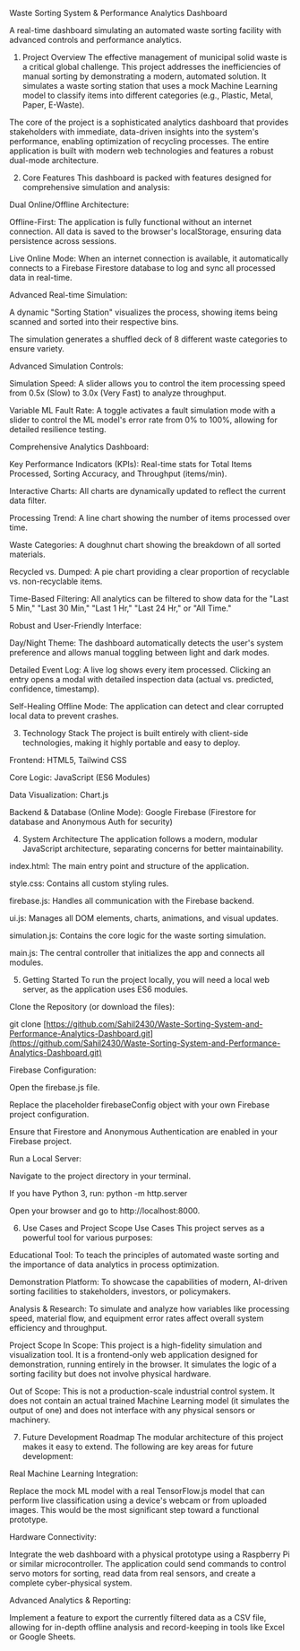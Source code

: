 Waste Sorting System & Performance Analytics Dashboard

A real-time dashboard simulating an automated waste sorting facility with advanced controls and performance analytics.

1. Project Overview
The effective management of municipal solid waste is a critical global challenge. This project addresses the inefficiencies of manual sorting by demonstrating a modern, automated solution. It simulates a waste sorting station that uses a mock Machine Learning model to classify items into different categories (e.g., Plastic, Metal, Paper, E-Waste).

The core of the project is a sophisticated analytics dashboard that provides stakeholders with immediate, data-driven insights into the system's performance, enabling optimization of recycling processes. The entire application is built with modern web technologies and features a robust dual-mode architecture.

2. Core Features
This dashboard is packed with features designed for comprehensive simulation and analysis:

Dual Online/Offline Architecture:

Offline-First: The application is fully functional without an internet connection. All data is saved to the browser's localStorage, ensuring data persistence across sessions.

Live Online Mode: When an internet connection is available, it automatically connects to a Firebase Firestore database to log and sync all processed data in real-time.

Advanced Real-time Simulation:

A dynamic "Sorting Station" visualizes the process, showing items being scanned and sorted into their respective bins.

The simulation generates a shuffled deck of 8 different waste categories to ensure variety.

Advanced Simulation Controls:

Simulation Speed: A slider allows you to control the item processing speed from 0.5x (Slow) to 3.0x (Very Fast) to analyze throughput.

Variable ML Fault Rate: A toggle activates a fault simulation mode with a slider to control the ML model's error rate from 0% to 100%, allowing for detailed resilience testing.

Comprehensive Analytics Dashboard:

Key Performance Indicators (KPIs): Real-time stats for Total Items Processed, Sorting Accuracy, and Throughput (items/min).

Interactive Charts: All charts are dynamically updated to reflect the current data filter.

Processing Trend: A line chart showing the number of items processed over time.

Waste Categories: A doughnut chart showing the breakdown of all sorted materials.

Recycled vs. Dumped: A pie chart providing a clear proportion of recyclable vs. non-recyclable items.

Time-Based Filtering: All analytics can be filtered to show data for the "Last 5 Min," "Last 30 Min," "Last 1 Hr," "Last 24 Hr," or "All Time."

Robust and User-Friendly Interface:

Day/Night Theme: The dashboard automatically detects the user's system preference and allows manual toggling between light and dark modes.

Detailed Event Log: A live log shows every item processed. Clicking an entry opens a modal with detailed inspection data (actual vs. predicted, confidence, timestamp).

Self-Healing Offline Mode: The application can detect and clear corrupted local data to prevent crashes.

3. Technology Stack
The project is built entirely with client-side technologies, making it highly portable and easy to deploy.

Frontend: HTML5, Tailwind CSS

Core Logic: JavaScript (ES6 Modules)

Data Visualization: Chart.js

Backend & Database (Online Mode): Google Firebase (Firestore for database and Anonymous Auth for security)

4. System Architecture
The application follows a modern, modular JavaScript architecture, separating concerns for better maintainability.

index.html: The main entry point and structure of the application.

style.css: Contains all custom styling rules.

firebase.js: Handles all communication with the Firebase backend.

ui.js: Manages all DOM elements, charts, animations, and visual updates.

simulation.js: Contains the core logic for the waste sorting simulation.

main.js: The central controller that initializes the app and connects all modules.

5. Getting Started
To run the project locally, you will need a local web server, as the application uses ES6 modules.

Clone the Repository (or download the files):

git clone [https://github.com/Sahil2430/Waste-Sorting-System-and-Performance-Analytics-Dashboard.git](https://github.com/Sahil2430/Waste-Sorting-System-and-Performance-Analytics-Dashboard.git)


Firebase Configuration:

Open the firebase.js file.

Replace the placeholder firebaseConfig object with your own Firebase project configuration.

Ensure that Firestore and Anonymous Authentication are enabled in your Firebase project.

Run a Local Server:

Navigate to the project directory in your terminal.

If you have Python 3, run: python -m http.server

Open your browser and go to http://localhost:8000.

6. Use Cases and Project Scope
Use Cases
This project serves as a powerful tool for various purposes:

Educational Tool: To teach the principles of automated waste sorting and the importance of data analytics in process optimization.

Demonstration Platform: To showcase the capabilities of modern, AI-driven sorting facilities to stakeholders, investors, or policymakers.

Analysis & Research: To simulate and analyze how variables like processing speed, material flow, and equipment error rates affect overall system efficiency and throughput.

Project Scope
In Scope: This project is a high-fidelity simulation and visualization tool. It is a frontend-only web application designed for demonstration, running entirely in the browser. It simulates the logic of a sorting facility but does not involve physical hardware.

Out of Scope: This is not a production-scale industrial control system. It does not contain an actual trained Machine Learning model (it simulates the output of one) and does not interface with any physical sensors or machinery.

7. Future Development Roadmap
The modular architecture of this project makes it easy to extend. The following are key areas for future development:

Real Machine Learning Integration:

Replace the mock ML model with a real TensorFlow.js model that can perform live classification using a device's webcam or from uploaded images. This would be the most significant step toward a functional prototype.

Hardware Connectivity:

Integrate the web dashboard with a physical prototype using a Raspberry Pi or similar microcontroller. The application could send commands to control servo motors for sorting, read data from real sensors, and create a complete cyber-physical system.

Advanced Analytics & Reporting:


Implement a feature to export the currently filtered data as a CSV file, allowing for in-depth offline analysis and record-keeping in tools like Excel or Google Sheets.
